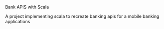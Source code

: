 Bank APIS with Scala

A project implementing scala to recreate banking apis for a mobile banking applications